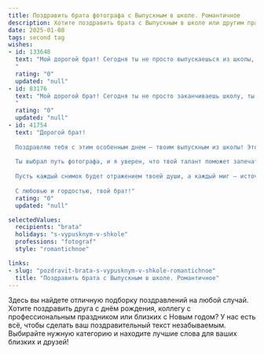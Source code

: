 ```yaml
---
title: Поздравить брата фотографа с Выпускным в школе. Романтичное
description: Хотите поздравить брата с Выпускным в школе или другим праздником? Наш ИИ создаст незабываемое поздравление, а вы обязательно выделитесь среди других.  
date: 2025-01-08
tags: second tag
wishes:
- id: 133648
  text: "Мой дорогой брат! Сегодня ты не просто выпускаешься из школы, сегодня начинается твоя новая жизнь, полная ярких красок и вдохновения, как лучшие твои фотографии.  Пусть твой путь фотографа будет полон света и любви, пусть каждый кадр рассказывает уникальную историю, а твой талант сияет ярче звёзд на ночном небе.  Я бесконечно горжусь тобой и желаю тебе счастья, успеха и исполнения всех самых заветных желаний!  С выпускным!
  "
  rating: "0"
  updated: "null"
- id: 83176
  text: "Мой дорогой брат! Сегодня ты не просто заканчиваешь школу, ты открываешь новую главу своей жизни, полную ярких красок и незабываемых кадров.  Твой талант фотографа – это дар, способный запечатлеть самые прекрасные мгновения,  словно волшебная кисть, рисующая чувства и эмоции. Пусть твой путь будет полон вдохновения,  а каждый снимок – шедевром,  рассказывающим удивительные истории.  Я бесконечно горжусь тобой и люблю тебя! С выпускным!
  "
  rating: "0"
  updated: "null"
- id: 41754
  text: "Дорогой брат!
  
  Поздравляю тебя с этим особенным днем – твоим выпускным из школы! Это не просто праздник, это первый шаг в мир, полный ярких возможностей и удивительных открытий. Сегодня ты закрыл одну главу своей жизни и открыл дверь в новую, где каждый кадр будет напоминать о твоих мечтах и стремлениях.
  
  Ты выбрал путь фотографа, и я уверен, что твой талант поможет запечатлеть самые прекрасные моменты жизни. В твоих руках будет не просто камера, а волшебный инструмент, который позволит тебе рассказывать истории и передавать эмоции, как никто другой.
  
  Пусть каждый снимок будет отражением твоей души, а каждый миг – источник вдохновения! За тобой будущее, полное ярких красок и восхитительных открытий. Желаю тебе уверенности в себе, смелости в поиске приключений и нежности в каждом кадре, который ты уловишь.
  
  С любовью и гордостью, твой брат!"
  rating: "0"
  updated: "null"

selectedValues:
  recipients: "brata"
  holidays: "s-vypusknym-v-shkole"
  professions: "fotograf"
  style: "romantichnoe"

links:
- slug: "pozdravit-brata-s-vypusknym-v-shkole-romantichnoe"
  title: "Поздравить брата с Выпускным в школе. Романтичное"
---
```


Здесь вы найдете отличную подборку поздравлений на любой случай.
Хотите поздравить друга с днём рождения, коллегу с профессиональным праздником или близких с Новым годом? У нас есть всё, чтобы сделать ваш поздравительный текст незабываемым. Выбирайте нужную категорию и находите лучшие слова для ваших близких и друзей!
